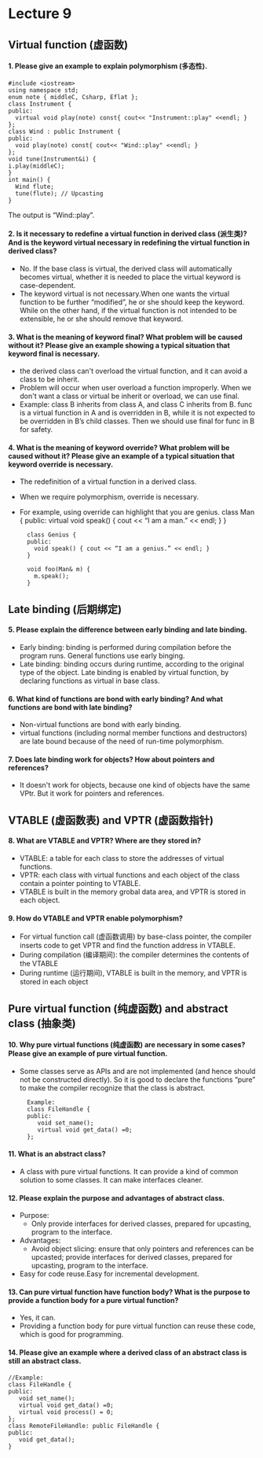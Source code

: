 # Lecture 9
##	Virtual function (虚函数)
#### 1.	Please give an example to explain polymorphism (多态性).

	#include <iostream>
	using namespace std;
	enum note { middleC, Csharp, Eflat };
	class Instrument {
	public:
	  virtual void play(note) const{ cout<< "Instrument::play" <<endl; }
	};
	class Wind : public Instrument {
	public:
	  void play(note) const{ cout<< "Wind::play" <<endl; }
	};
	void tune(Instrument&i) {
	i.play(middleC);
	}
	int main() {
	  Wind flute;
	  tune(flute); // Upcasting
	}

The output is “Wind::play”.


#### 2. Is it necessary to redefine a virtual function in derived class (派生类)? And is the keyword virtual necessary in redefining the virtual function in derived class?

- No. If the base class is virtual, the derived class will automatically becomes virtual, whether it is needed to place the virtual keyword is case-dependent. 
- The keyword virtual is not necessary.When one wants the virtual function to be further “modified”, he or she should keep the keyword. While on the other hand, if the virtual function is not intended to be extensible, he or she should remove that keyword.
	
#### 3. What is the meaning of keyword final? What problem will be caused without it? Please give an example showing a typical situation that keyword final is necessary.

- the derived class can't overload the virtual function, and it can avoid a class to be inherit. 
- Problem will occur when user overload a function improperly. When we don't want a class or virtual be inherit or overload, we can use final.
- Example: class B inherits from class A, and class C inherits from B. func is a virtual function in A and is overridden in B, while it is not expected to be overridden in B’s child classes. Then we should use final for func in B for safety.

#### 4. What is the meaning of keyword override? What problem will be caused without it? Please give an example of a typical situation that keyword override is necessary.

- The redefinition of a virtual function in a derived class.
- When we require polymorphism, override is necessary.
- For example, using override can highlight that you are genius.
		class Man {
		public:
		  virtual void speak() { cout << “I am a man.” << endl; }
		}
		
		class Genius {
		public:
		  void speak() { cout << “I am a genius.” << endl; }
		}
		
		void foo(Man& m) {
		  m.speak();
		}



##	Late binding (后期绑定)
#### 5. Please explain the difference between early binding and late binding.

- Early binding: binding is performed during compilation before the program runs. General functions use early binging.
- Late binding: binding occurs during runtime, according to the original type of the object. Late binding is enabled by virtual function, by declaring functions as virtual in base class.


#### 6. What kind of functions are bond with early binding? And what functions are bond with late binding?
- Non-virtual functions are bond with early binding.
- virtual functions (including normal member functions and destructors) are late bound because of the need of run-time polymorphism.

#### 7. Does late binding work for objects? How about pointers and references?

- It doesn't work for objects, because one kind of objects have the same VPtr. But it work for pointers and references.

##	VTABLE (虚函数表) and VPTR (虚函数指针)
#### 8. What are VTABLE and VPTR? Where are they stored in? 

- VTABLE: a table for each class to store the addresses of virtual functions.
- VPTR: each class with virtual functions and each object of the class contain a pointer pointing to VTABLE.
- VTABLE is built in the memory grobal data area, and VPTR is stored in each object.

#### 9. How do VTABLE and VPTR enable polymorphism?

- For virtual function call (虚函数调用) by base-class pointer, the compiler inserts code to get VPTR and find the function address in VTABLE.
- During compilation (编译期间): the compiler determines the contents of the VTABLE
- During runtime (运行期间), VTABLE is built in the memory, and VPTR is stored in each object

##	Pure virtual function (纯虚函数) and abstract class (抽象类)
#### 10. Why pure virtual functions (纯虚函数) are necessary in some cases? Please give an example of pure virtual function.
- Some classes serve as APIs and are not implemented (and hence should not be constructed directly). So it is good to declare the functions “pure” to make the compiler recognize that the class is abstract.

		Example:
		class FileHandle {
		public:
		   void set_name();
		   virtual void get_data() =0;
		};



#### 11. What is an abstract class?

- A class with pure virtual functions. It can provide a kind of common solution to some classes. It can make interfaces cleaner.

#### 12. Please explain the purpose and advantages of abstract class.

- Purpose:
  - Only provide interfaces for derived classes, prepared for upcasting, program to the interface.
- Advantages:
  - Avoid object slicing: ensure that only pointers and references can be upcasted; provide interfaces for derived classes, prepared for upcasting, program to the interface.
 - Easy for code reuse.Easy for incremental development.


#### 13. Can pure virtual function have function body? What is the purpose to provide a function body for a pure virtual function?
- Yes, it can. 
- Providing a function body for pure virtual function can reuse these code, which is good for programming.

#### 14. Please give an example where a derived class of an abstract class is still an abstract class.
	//Example:
	class FileHandle {
	public:
	   void set_name();
	   virtual void get_data() =0;
	   virtual void process() = 0;
	};
	class RemoteFileHandle: public FileHandle {
	public:
	   void get_data(); 
	}


